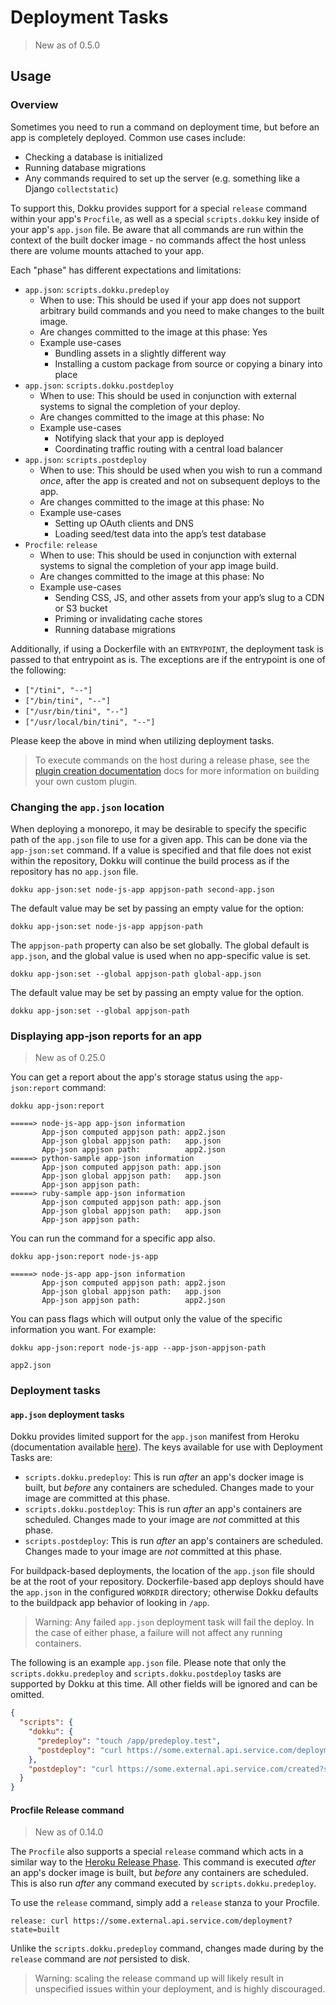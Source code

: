 # Deployment Tasks

> New as of 0.5.0

## Usage

### Overview

Sometimes you need to run a command on deployment time, but before an app is completely deployed. Common use cases include:

* Checking a database is initialized
* Running database migrations
* Any commands required to set up the server (e.g. something like a Django `collectstatic`)

To support this, Dokku provides support for a special `release` command within your app's `Procfile`, as well as a special `scripts.dokku` key inside of your app's `app.json` file. Be aware that all commands are run within the context of the built docker image - no commands affect the host unless there are volume mounts attached to your app.

Each "phase" has different expectations and limitations:

- `app.json`: `scripts.dokku.predeploy`
    - When to use: This should be used if your app does not support arbitrary build commands and you need to make changes to the built image.
    - Are changes committed to the image at this phase: Yes
    - Example use-cases
        - Bundling assets in a slightly different way
        - Installing a custom package from source or copying a binary into place
- `app.json`: `scripts.dokku.postdeploy`
    - When to use: This should be used in conjunction with external systems to signal the completion of your deploy.
    - Are changes committed to the image at this phase: No
    - Example use-cases
        - Notifying slack that your app is deployed
        - Coordinating traffic routing with a central load balancer
- `app.json`: `scripts.postdeploy`
    - When to use: This should be used when you wish to run a command _once_, after the app is created and not on subsequent deploys to the app.
    - Are changes committed to the image at this phase: No
    - Example use-cases
        - Setting up OAuth clients and DNS
        - Loading seed/test data into the app’s test database
- `Procfile`: `release`
    - When to use: This should be used in conjunction with external systems to signal the completion of your app image build.
    - Are changes committed to the image at this phase: No
    - Example use-cases
        - Sending CSS, JS, and other assets from your app’s slug to a CDN or S3 bucket
        - Priming or invalidating cache stores
        - Running database migrations

Additionally, if using a Dockerfile with an `ENTRYPOINT`, the deployment task is passed to that entrypoint as is. The exceptions are if the entrypoint is one of the following:

- `["/tini", "--"]`
- `["/bin/tini", "--"]`
- `["/usr/bin/tini", "--"]`
- `["/usr/local/bin/tini", "--"]`

Please keep the above in mind when utilizing deployment tasks.

> To execute commands on the host during a release phase, see the [plugin creation documentation](/docs/development/plugin-creation.md) docs for more information on building your own custom plugin.

### Changing the `app.json` location

When deploying a monorepo, it may be desirable to specify the specific path of the `app.json` file to use for a given app. This can be done via the `app-json:set` command. If a value is specified and that file does not exist within the repository, Dokku will continue the build process as if the repository has no `app.json` file.

```shell
dokku app-json:set node-js-app appjson-path second-app.json
```

The default value may be set by passing an empty value for the option:

```shell
dokku app-json:set node-js-app appjson-path
```

The `appjson-path` property can also be set globally. The global default is `app.json`, and the global value is used when no app-specific value is set.

```shell
dokku app-json:set --global appjson-path global-app.json
```

The default value may be set by passing an empty value for the option.

```shell
dokku app-json:set --global appjson-path
```

### Displaying app-json reports for an app

> New as of 0.25.0

You can get a report about the app's storage status using the `app-json:report` command:

```shell
dokku app-json:report
```

```
=====> node-js-app app-json information
       App-json computed appjson path: app2.json
       App-json global appjson path:   app.json
       App-json appjson path:          app2.json
=====> python-sample app-json information
       App-json computed appjson path: app.json
       App-json global appjson path:   app.json
       App-json appjson path:
=====> ruby-sample app-json information
       App-json computed appjson path: app.json
       App-json global appjson path:   app.json
       App-json appjson path:
```

You can run the command for a specific app also.

```shell
dokku app-json:report node-js-app
```

```
=====> node-js-app app-json information
       App-json computed appjson path: app2.json
       App-json global appjson path:   app.json
       App-json appjson path:          app2.json
```

You can pass flags which will output only the value of the specific information you want. For example:

```shell
dokku app-json:report node-js-app --app-json-appjson-path
```

```
app2.json
```

### Deployment tasks

#### `app.json` deployment tasks

Dokku provides limited support for the `app.json` manifest from Heroku (documentation available [here](https://devcenter.heroku.com/articles/app-json-schema)). The keys available for use with Deployment Tasks are:

- `scripts.dokku.predeploy`: This is run _after_ an app's docker image is built, but _before_ any containers are scheduled. Changes made to your image are committed at this phase.
- `scripts.dokku.postdeploy`: This is run _after_ an app's containers are scheduled. Changes made to your image are *not* committed at this phase.
- `scripts.postdeploy`: This is run _after_ an app's containers are scheduled. Changes made to your image are *not* committed at this phase.

For buildpack-based deployments, the location of the `app.json` file should be at the root of your repository. Dockerfile-based app deploys should have the `app.json` in the configured `WORKDIR` directory; otherwise Dokku defaults to the buildpack app behavior of looking in `/app`.

> Warning: Any failed `app.json` deployment task will fail the deploy. In the case of either phase, a failure will not affect any running containers.

The following is an example `app.json` file. Please note that only the `scripts.dokku.predeploy` and `scripts.dokku.postdeploy` tasks are supported by Dokku at this time. All other fields will be ignored and can be omitted.

```json
{
  "scripts": {
    "dokku": {
      "predeploy": "touch /app/predeploy.test",
      "postdeploy": "curl https://some.external.api.service.com/deployment?state=success"
    },
    "postdeploy": "curl https://some.external.api.service.com/created?state=success"
  }
}
```

#### Procfile Release command

> New as of 0.14.0

The `Procfile` also supports a special `release` command which acts in a similar way to the [Heroku Release Phase](https://devcenter.heroku.com/articles/release-phase). This command is executed _after_ an app's docker image is built, but _before_ any containers are scheduled. This is also run _after_ any command executed by `scripts.dokku.predeploy`.

To use the `release` command, simply add a `release` stanza to your Procfile.

```Procfile
release: curl https://some.external.api.service.com/deployment?state=built
```

Unlike the `scripts.dokku.predeploy` command, changes made during by the `release` command are *not* persisted to disk.

> Warning: scaling the release command up will likely result in unspecified issues within your deployment, and is highly discouraged.

